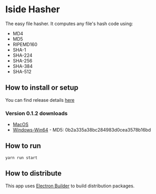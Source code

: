 # Iside Hasher

The easy file hasher. It computes any file's hash code using:

* MD4
* MD5
* RIPEMD160
* SHA-1
* SHA-224
* SHA-256
* SHA-384
* SHA-512

## How to install or setup

You can find release details [here](https://github.com/guildenstern70/IsideHasher/releases)

### Version 0.1.2 downloads

- [MacOS](https://github.com/guildenstern70/IsideHasher/releases/download/0.1.2/IsideHasher-0.1.2.dmg)
- [Windows-Win64](https://github.com/guildenstern70/IsideHasher/releases/download/0.1.2/IsideHasher.Setup.0.1.2.exe) - MD5: 0b2a335a38bc284983d0cea3578b16bd



## How to run

    yarn run start

## How to distribute

This app uses [Electron Builder](https://github.com/electron-userland/electron-builder) to build distribution packages.



